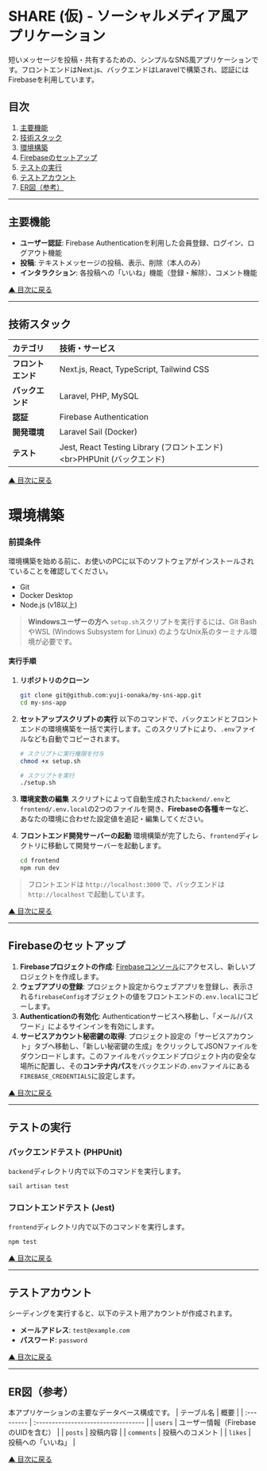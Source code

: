 # SHARE (仮) - ソーシャルメディア風アプリケーション

短いメッセージを投稿・共有するための、シンプルなSNS風アプリケーションです。フロントエンドはNext.js、バックエンドはLaravelで構築され、認証にはFirebaseを利用しています。

## 目次

1.  [主要機能](https://www.google.com/search?q=%23%E4%B8%BB%E8%A6%81%E6%A9%9F%E8%83%BD)
2.  [技術スタック](https://www.google.com/search?q=%23%E6%8A%80%E8%A1%93%E3%82%B9%E3%82%BF%E3%83%83%E3%82%AF)
3.  [環境構築](https://www.google.com/search?q=%23%E7%92%B0%E5%A2%83%E6%A7%8B%E7%AF%89)
4.  [Firebaseのセットアップ](https://www.google.com/search?q=%23firebase%E3%81%AE%E3%82%BB%E3%83%83%E3%83%88%E3%82%A2%E3%83%83%E3%83%97)
5.  [テストの実行](https://www.google.com/search?q=%23%E3%83%86%E3%82%B9%E3%83%88%E3%81%AE%E5%AE%9F%E8%A1%8C)
6.  [テストアカウント](https://www.google.com/search?q=%23%E3%83%86%E3%82%B9%E3%83%88%E3%82%A2%E3%82%AB%E3%82%A6%E3%83%B3%E3%83%88)
7.  [ER図（参考）](https://www.google.com/search?q=%23er%E5%9B%B3%E5%8F%82%E8%80%83)

-----

## 主要機能

  - **ユーザー認証**: Firebase Authenticationを利用した会員登録、ログイン、ログアウト機能
  - **投稿**: テキストメッセージの投稿、表示、削除（本人のみ）
  - **インタラクション**: 各投稿への「いいね」機能（登録・解除）、コメント機能

[▲ 目次に戻る](https://www.google.com/search?q=%23%E7%9B%AE%E6%AC%A1)

-----

## 技術スタック

| カテゴリ         | 技術・サービス                               |
| :--------------- | :------------------------------------------- |
| **フロントエンド** | Next.js, React, TypeScript, Tailwind CSS     |
| **バックエンド** | Laravel, PHP, MySQL                        |
| **認証** | Firebase Authentication                      |
| **開発環境** | Laravel Sail (Docker)                        |
| **テスト** | Jest, React Testing Library (フロントエンド)\<br\>PHPUnit (バックエンド) |

[▲ 目次に戻る](https://www.google.com/search?q=%23%E7%9B%AE%E6%AC%A1)


# 環境構築

### 前提条件

環境構築を始める前に、お使いのPCに以下のソフトウェアがインストールされていることを確認してください。

  - Git
  - Docker Desktop
  - Node.js (v18以上)

> **Windowsユーザーの方へ**
> `setup.sh`スクリプトを実行するには、Git BashやWSL (Windows Subsystem for Linux) のようなUnix系のターミナル環境が必要です。

#### 実行手順

1.  **リポジトリのクローン**

    ```bash
    git clone git@github.com:yuji-oonaka/my-sns-app.git
    cd my-sns-app
    ```

2.  **セットアップスクリプトの実行**
    以下のコマンドで、バックエンドとフロントエンドの環境構築を一括で実行します。このスクリプトにより、`.env`ファイルなども自動でコピーされます。

    ```bash
    # スクリプトに実行権限を付与
    chmod +x setup.sh

    # スクリプトを実行
    ./setup.sh
    ```

3.  **環境変数の編集**
    スクリプトによって自動生成された`backend/.env`と`frontend/.env.local`の2つのファイルを開き、**Firebaseの各種キー**など、あなたの環境に合わせた設定値を追記・編集してください。

4.  **フロントエンド開発サーバーの起動**
    環境構築が完了したら、`frontend`ディレクトリに移動して開発サーバーを起動します。

    ```bash
    cd frontend
    npm run dev
    ```

> フロントエンドは `http://localhost:3000` で、バックエンドは `http://localhost` で起動しています。

[▲ 目次に戻る](https://www.google.com/search?q=%23%E7%9B%AE%E6%AC%A1)

-----

## Firebaseのセットアップ

1.  **Firebaseプロジェクトの作成**: [Firebaseコンソール](https://console.firebase.google.com/)にアクセスし、新しいプロジェクトを作成します。
2.  **ウェブアプリの登録**: プロジェクト設定からウェブアプリを登録し、表示される`firebaseConfig`オブジェクトの値をフロントエンドの`.env.local`にコピーします。
3.  **Authenticationの有効化**: Authenticationサービスへ移動し、「メール/パスワード」によるサインインを有効にします。
4.  **サービスアカウント秘密鍵の取得**: プロジェクト設定の「サービスアカウント」タブへ移動し、「新しい秘密鍵の生成」をクリックしてJSONファイルをダウンロードします。このファイルをバックエンドプロジェクト内の安全な場所に配置し、その**コンテナ内パス**をバックエンドの`.env`ファイルにある`FIREBASE_CREDENTIALS`に設定します。

[▲ 目次に戻る](https://www.google.com/search?q=%23%E7%9B%AE%E6%AC%A1)

-----

## テストの実行

### バックエンドテスト (PHPUnit)

`backend`ディレクトリ内で以下のコマンドを実行します。

```bash
sail artisan test
```

### フロントエンドテスト (Jest)

`frontend`ディレクトリ内で以下のコマンドを実行します。

```bash
npm test
```

[▲ 目次に戻る](https://www.google.com/search?q=%23%E7%9B%AE%E6%AC%A1)

-----

## テストアカウント

シーディングを実行すると、以下のテスト用アカウントが作成されます。

  - **メールアドレス**: `test@example.com`
  - **パスワード**: `password`

[▲ 目次に戻る](https://www.google.com/search?q=%23%E7%9B%AE%E6%AC%A1)

-----

## ER図（参考）

本アプリケーションの主要なデータベース構成です。
| テーブル名 | 概要                                |
| :--------- | :---------------------------------- |
| `users`    | ユーザー情報（FirebaseのUIDを含む） |
| `posts`    | 投稿内容                            |
| `comments` | 投稿へのコメント                    |
| `likes`    | 投稿への「いいね」                  |

[▲ 目次に戻る](https://www.google.com/search?q=%23%E7%9B%AE%E6%AC%A1)
